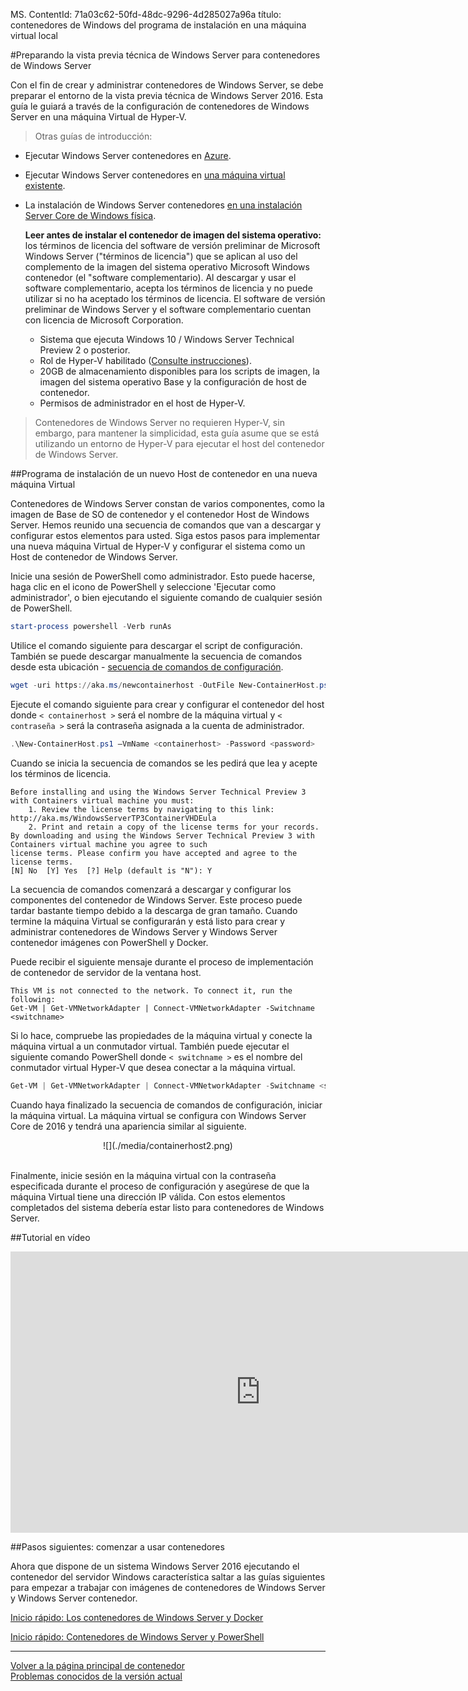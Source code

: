 MS. ContentId: 71a03c62-50fd-48dc-9296-4d285027a96a
título: contenedores de Windows del programa de instalación en una máquina virtual local

#Preparando la vista previa técnica de Windows Server para contenedores de Windows Server

Con el fin de crear y administrar contenedores de Windows Server, se debe preparar el entorno de la vista previa técnica de Windows Server 2016.
Esta guía le guiará a través de la configuración de contenedores de Windows Server en una máquina Virtual de Hyper-V.

> Otras guías de introducción:
* Ejecutar Windows Server contenedores en [Azure](./azure_setup.md).
* Ejecutar Windows Server contenedores en [una máquina virtual existente](./inplace_setup.md).
* La instalación de Windows Server contenedores [en una instalación Server Core de Windows física](./inplace_setup.md).
   
   **Leer antes de instalar el contenedor de imagen del sistema operativo:**  los términos de licencia del software de versión preliminar de Microsoft Windows Server ("términos de licencia") que se aplican al uso del complemento de la imagen del sistema operativo Microsoft Windows contenedor (el "software complementario).
   Al descargar y usar el software complementario, acepta los términos de licencia y no puede utilizar si no ha aceptado los términos de licencia.
   El software de versión preliminar de Windows Server y el software complementario cuentan con licencia de Microsoft Corporation.
   
   * Sistema que ejecuta Windows 10 / Windows Server Technical Preview 2 o posterior.
   * Rol de Hyper-V habilitado ([Consulte instrucciones](https://msdn.microsoft.com/virtualization/hyperv_on_windows/quick_start/walkthrough_install#UsingPowerShell)).
   * 20GB de almacenamiento disponibles para los scripts de imagen, la imagen del sistema operativo Base y la configuración de host de contenedor.
   * Permisos de administrador en el host de Hyper-V.

> Contenedores de Windows Server no requieren Hyper-V, sin embargo, para mantener la simplicidad, esta guía asume que se está utilizando un entorno de Hyper-V para ejecutar el host del contenedor de Windows Server.

##Programa de instalación de un nuevo Host de contenedor en una nueva máquina Virtual

Contenedores de Windows Server constan de varios componentes, como la imagen de Base de SO de contenedor y el contenedor Host de Windows Server.
Hemos reunido una secuencia de comandos que van a descargar y configurar estos elementos para usted.
Siga estos pasos para implementar una nueva máquina Virtual de Hyper-V y configurar el sistema como un Host de contenedor de Windows Server.

Inicie una sesión de PowerShell como administrador.
Esto puede hacerse, haga clic en el icono de PowerShell y seleccione 'Ejecutar como administrador', o bien ejecutando el siguiente comando de cualquier sesión de PowerShell.

``` powershell
start-process powershell -Verb runAs
```

Utilice el comando siguiente para descargar el script de configuración.
También se puede descargar manualmente la secuencia de comandos desde esta ubicación - [secuencia de comandos de configuración](http://aka.ms/newcontainerhost).

``` PowerShell
wget -uri https://aka.ms/newcontainerhost -OutFile New-ContainerHost.ps1
```

Ejecute el comando siguiente para crear y configurar el contenedor del host donde `< containerhost >` será el nombre de la máquina virtual y `< contraseña >` será la contraseña asignada a la cuenta de administrador.

``` powershell
.\New-ContainerHost.ps1 –VmName <containerhost> -Password <password>
```

Cuando se inicia la secuencia de comandos se les pedirá que lea y acepte los términos de licencia.

```
Before installing and using the Windows Server Technical Preview 3 with Containers virtual machine you must:
    1. Review the license terms by navigating to this link: http://aka.ms/WindowsServerTP3ContainerVHDEula
    2. Print and retain a copy of the license terms for your records.
By downloading and using the Windows Server Technical Preview 3 with Containers virtual machine you agree to such
license terms. Please confirm you have accepted and agree to the license terms.
[N] No  [Y] Yes  [?] Help (default is "N"): Y
```

La secuencia de comandos comenzará a descargar y configurar los componentes del contenedor de Windows Server.
Este proceso puede tardar bastante tiempo debido a la descarga de gran tamaño.
Cuando termine la máquina Virtual se configurarán y está listo para crear y administrar contenedores de Windows Server y Windows Server contenedor imágenes con PowerShell y Docker.

Puede recibir el siguiente mensaje durante el proceso de implementación de contenedor de servidor de la ventana host.
```
This VM is not connected to the network. To connect it, run the following:
Get-VM | Get-VMNetworkAdapter | Connect-VMNetworkAdapter -Switchname <switchname>
```
Si lo hace, compruebe las propiedades de la máquina virtual y conecte la máquina virtual a un conmutador virtual. También puede ejecutar el siguiente comando PowerShell donde `< switchname >` es el nombre del conmutador virtual Hyper-V que desea conectar a la máquina virtual.

``` powershell 
Get-VM | Get-VMNetworkAdapter | Connect-VMNetworkAdapter -Switchname <switchname>
```

Cuando haya finalizado la secuencia de comandos de configuración, iniciar la máquina virtual.
La máquina virtual se configura con Windows Server Core de 2016 y tendrá una apariencia similar al siguiente.

<center>![](./media/containerhost2.png)</center><br />

Finalmente, inicie sesión en la máquina virtual con la contraseña especificada durante el proceso de configuración y asegúrese de que la máquina Virtual tiene una dirección IP válida.
Con estos elementos completados del sistema debería estar listo para contenedores de Windows Server.

##Tutorial en vídeo

<iframe src="https://channel9.msdn.com/Blogs/containers/Quick-Start-Configure-Windows-Server-Containers-on-a-Local-System/player" width="800" height="450" allowFullScreen="true" frameBorder="0" scrolling="no"></iframe>


##Pasos siguientes: comenzar a usar contenedores

Ahora que dispone de un sistema Windows Server 2016 ejecutando el contenedor del servidor Windows característica saltar a las guías siguientes para empezar a trabajar con imágenes de contenedores de Windows Server y Windows Server contenedor.

[Inicio rápido: Los contenedores de Windows Server y Docker](./manage_docker.md)

[Inicio rápido: Contenedores de Windows Server y PowerShell](./manage_powershell.md)

-------------------


[Volver a la página principal de contenedor](../containers_welcome.md)  
[Problemas conocidos de la versión actual](../about/work_in_progress.md)





